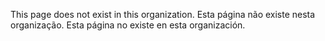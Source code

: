  This page does not exist in this organization.
  Esta página não existe nesta organização. 
  Esta página no existe en esta organización.
